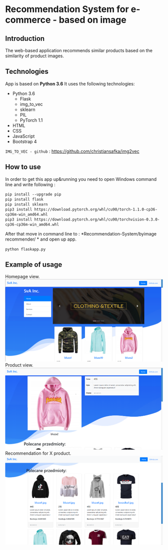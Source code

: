 # Recommendation System for e-commerce - based on image
## Introduction
The web-based application recommends similar products based on the similarity of product images.

## Technologies
App is based on **Python 3.6**
It uses the following technologies:
- Python 3.6
	- Flask
	- img_to_vec
	- sklearn
	- PIL
	- PyTorch 1.1
- HTML
- CSS
- JavaScript
- Bootstrap 4

`IMG_TO_VEC - github` : <https://github.com/christiansafka/img2vec>

## How to use
In order to get this app up&running you need to open Windows command line and write following :
```
pip install --upgrade pip
pip install flask
pip install sklearn
pip3 install https://download.pytorch.org/whl/cu90/torch-1.1.0-cp36-cp36m-win_amd64.whl
pip3 install https://download.pytorch.org/whl/cu90/torchvision-0.3.0-cp36-cp36m-win_amd64.whl

```
After that move in command line to : *Recommendation-System/byimage recommender/ * and open up app.

`python flaskapp.py`

## Example of usage
Homepage view.
![alt text](https://github.com/BartoszWlazlo/Recommendation-System/blob/master/readme/1.png)
Product view.
![alt text](https://github.com/BartoszWlazlo/Recommendation-System/blob/master/readme/2.png)
Recommendation for X product.
![alt text](https://github.com/BartoszWlazlo/Recommendation-System/blob/master/readme/3.png)
